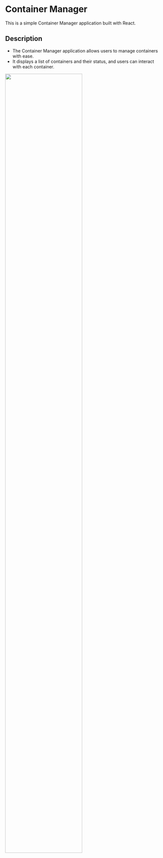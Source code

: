 # Container Manager

This is a simple Container Manager application built with React.

## Description

- The Container Manager application allows users to manage containers with ease. 
- It displays a list of containers and their status, and users can interact with each container.

<img src="Screenshot.png" height="80%" width="70%">
